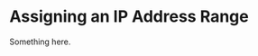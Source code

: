 [title]: # (Assigning an IP Address Range)
[tags]: # (XXX)
[priority]: # (2067)
# Assigning an IP Address Range
Something here.
